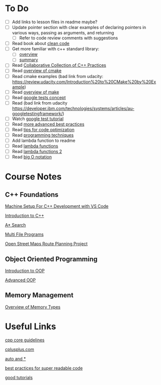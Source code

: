 # To Do
- [ ] Add links to lesson files in readme maybe?
- [ ] Update pointer section with clear examples of declaring pointers in various ways, passing as arguments, and returning
  - [ ] Refer to code review comments with suggestions
- [ ] Read book about [clean code](https://www.amazon.com/dp/0132350882)
- [ ] Get more familiar with c++ standard library:
  - [ ] [overview](https://en.wikipedia.org/wiki/C%2B%2B_Standard_Library)
  - [ ] [summary](https://medium.com/@huytrongnguyen1985/lessons-learnt-from-the-clean-code-robert-c-martin-cecbe2b09139)
- [ ] Read [Collaborative Collection of C++ Practices](https://github.com/cpp-best-practices/cppbestpractices)
- [ ] Read [overview of cmake](https://cmake.org/overview/)
- [ ] Read cmake examples (bad link from udacity: https://review.udacity.com/Introduction%20to%20CMake%20by%20Example)
- [ ] Read [overview of make](https://www.gnu.org/software/make/)
- [ ] Read [google tests concept](https://chromium.googlesource.com/external/github.com/google/googletest/+/refs/tags/release-1.8.0/googletest/docs/Primer.md)
- [ ] Read (bad link from udacity https://developer.ibm.com/technologies/systems/articles/au-googletestingframework/)
- [ ] Watch [google test tutorial](https://www.youtube.com/watch?v=16FI1-d2P4E)
- [ ] Read [more advanced best practices](https://hackernoon.com/few-simple-rules-for-good-coding-my-15-years-experience-96cb29d4acd9)
- [ ] Read [tips for code optimization](http://www.thegeekstuff.com/2015/01/c-cpp-code-optimization/)
- [ ] Read [programming techniques](http://www.whigg.ac.cn/resource/program/CPP/201010/P020101023562491092566.pdf)
- [ ] Add lambda function to readme
- [ ] Read [lambda functions](https://en.cppreference.com/w/cpp/language/lambda)
- [ ] Read [lambda functions 2](https://docs.microsoft.com/en-us/cpp/cpp/lambda-expressions-in-cpp?view=vs-2019)
- [ ] Read [big O notation](https://www.freecodecamp.org/news/big-o-notation-why-it-matters-and-why-it-doesnt-1674cfa8a23c/)

# Course Notes

## C++ Foundations

[Machine Setup For C++ Development with VS Code](0_cpp_foundations/0_welcome/machine_configuration.md)

[Introduction to C++](0_cpp_foundations/1_introduction_to_cpp/introduction_to_cpp_notes.md)

[A* Search](0_cpp_foundations/2_astar_search/a*_search_notes.md)

[Multi File Programs](0_cpp_foundations/3_multi_file_programs/multi_file_program_notes.md)

[Open Street Maps Route Planning Project](0_cpp_foundations/4_route_planner_project/route_planning_notes.md)

## Object Oriented Programming

[Introduction to OOP](./1_object_oriented_programming/0_intro_to_oop/oop.md)

[Advanced OOP](./1_object_oriented_programming/1_advanced_oop/advanced_oop.md)

## Memory Management

[Overview of Memory Types](./2_memory_management/0_introduction/readme_introduction.md)

# Useful Links
[cpp core guidelines](https://github.com/isocpp/CppCoreGuidelines)

[cplusplus.com](https://cplusplus.com)

[auto and *](https://stackoverflow.com/questions/12773257/does-auto-type-assignments-of-a-pointer-in-c11-require)

[best practices for super readable code](https://webdesign.tutsplus.com/tutorials/top-15-best-practices-for-writing-super-readable-code--net-8118)

[good tutorials](https://www.geeksforgeeks.org/c-plus-plus/?ref=ghm)
